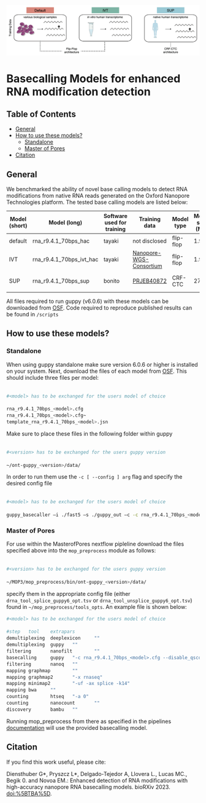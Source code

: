 
<!-- README.md is generated from README.Rmd. Please edit that file -->

![](img/logo.png)

# Basecalling Models for enhanced RNA modification detection

<!-- badges: start -->
<!-- badges: end -->

## Table of Contents

- [General](#General)
- [How to use these models?](#How%20to%20use%20these%20models?)
  - [Standalone](#Create-new-annotation-files)
  - [Master of Pores](#Map-reads-to-cytoplasmic-ribosomal-RNA-sequences)
- [Citation](#Citation)

## General

We benchmarked the ability of novel base calling models to detect RNA
modifications from native RNA reads generated on the Oxford Nanopore
Technologies platform. The tested base calling models are listed below:

| Model (short) | Model (long)             | Software used for training | Training data                                                                                    | Model type | Model size (MB) | Median accuracy (human) | Distribution | Basecaller Support      |
|---------------|--------------------------|----------------------------|--------------------------------------------------------------------------------------------------|------------|-----------------|-------------------------|--------------|-------------------------|
| default       | rna_r9.4.1_70bps_hac     | tayaki                     | not disclosed                                                                                    | flip-flop  | 1.99            | 91%                     | guppy v6.0.6 | all guppy versions      |
| IVT           | rna_r9.4.1_70bps_ivt_hac | tayaki                     | [Nanopore-WGS-Consortium](https://github.com/nanopore-wgs-consortium/NA12878/blob/master/RNA.md) | flip-flop  | 1.99            | 88%                     | *this work*  | all guppy versions      |
| SUP           | rna_r9.4.1_70bps_sup     | bonito                     | [PRJEB40872](https://www.ebi.ac.uk/ena/browser/view/PRJEB40872)                                  | CRF-CTC    | 27              | 97%                     | *this work*  | gupp v6.0.6 and upwards |

All files required to run guppy (v6.0.6) with these models can be
downloaded from [OSF](https://osf.io/2xgkp/). Code required to reproduce
published results can be found in `/scripts`

## How to use these models?

### Standalone

When using guppy standalone make sure version 6.0.6 or higher is
installed on your system. Next, download the files of each model from
[OSF](https://osf.io/2xgkp/). This should include three files per model:

``` bash

#<model> has to be exchanged for the users model of choice

rna_r9.4.1_70bps_<model>.cfg
rna_r9.4.1_70bps_<model>.cfg~ 
template_rna_r9.4.1_70bps_<model>.jsn
```

Make sure to place these files in the following folder within guppy

``` bash

#<version> has to be exchanged for the users guppy version

~/ont-guppy_<version>/data/
```

In order to run them use the `-c [ --config ] arg` flag and specify the
desired config file

``` bash

#<model> has to be exchanged for the users model of choice

guppy_basecaller –i ./fast5 –s ./guppy_out –c -c rna_r9.4.1_70bps_<model>.cfg --num_callers 2 --cpu_threads_per_caller 1
```

### Master of Pores

For use within the MasterofPores nextflow pipleline download the files
specified above into the `mop_preprocess` module as follows:

``` bash

#<version> has to be exchanged for the users guppy version

~/MOP3/mop_preprocess/bin/ont-guppy_<version>/data/
```

specify them in the appropriate config file (either
`drna_tool_splice_guppy6_opt.tsv` or
`drna_tool_unsplice_guppy6_opt.tsv`) found in
`~/mop_preprocess/tools_opts`. An example file is shown below:

``` bash
#<model> has to be exchanged for the users model of choice

#step   tool    extrapars
demultiplexing  deeplexicon     ""
demultiplexing  guppy   ""
filtering       nanofilt        ""
basecalling     guppy   "-c rna_r9.4.1_70bps_<model>.cfg --disable_qscore_filtering"
filtering       nanoq   ""
mapping graphmap        ""
mapping graphmap2       "-x rnaseq"
mapping minimap2        "-uf -ax splice -k14"
mapping bwa     ""
counting        htseq   "-a 0"
counting        nanocount       ""
discovery       bambu   ""
```

Running mop_preprocess from there as specified in the pipelines
[documentation](https://biocorecrg.github.io/MOP2/docs/about.html) will
use the provided basecalling model.

## Citation

If you find this work useful, please cite:

Diensthuber G\*, Pryszcz L\*, Delgado-Tejedor A, Llovera L., Lucas MC.,
Begik 0. and Novoa EM.: Enhanced detection of RNA modifications with
high-accuracy nanopore RNA basecalling models. bioRXiv 2023.
<doi:%5BTBA%5D>.
